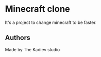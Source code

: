 # Minecraft clone
It's a project to change minecraft to be faster.

## Authors
Made by The Kadiev studio